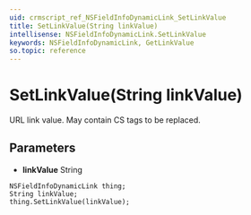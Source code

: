 ```yaml
---
uid: crmscript_ref_NSFieldInfoDynamicLink_SetLinkValue
title: SetLinkValue(String linkValue)
intellisense: NSFieldInfoDynamicLink.SetLinkValue
keywords: NSFieldInfoDynamicLink, GetLinkValue
so.topic: reference
---
```


# SetLinkValue(String linkValue)

URL link value. May contain CS tags to be replaced.

## Parameters

* **linkValue** String

```crmscript
NSFieldInfoDynamicLink thing;
String linkValue;
thing.SetLinkValue(linkValue);
```

